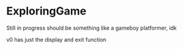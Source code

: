# ExploringGame
Still in progress
should be something like a gameboy platformer, idk 

v0 has just the display and exit function
